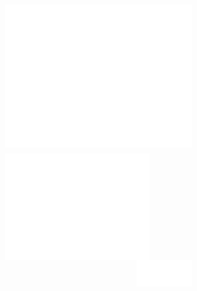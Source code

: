 ![Metrics](/github-metrics.svg)

<img align="left" src="/achievements.svg" alt="Achievements" width="390">

<img align="right" src="/metrics.classic.svg" alt="Metrics" width="150">
